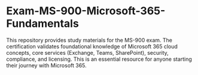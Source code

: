 # Exam-MS-900-Microsoft-365-Fundamentals
This repository provides study materials for the MS-900 exam. The certification validates foundational knowledge of Microsoft 365 cloud concepts, core services (Exchange, Teams, SharePoint), security, compliance, and licensing. This is an essential resource for anyone starting their journey with Microsoft 365.
